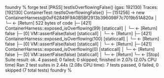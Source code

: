 <div id="termynal" data-termynal>
    <span data-ty="input">foundry % forge test</span>
    <span data-ty>[PASS] testIsOverflowingFalse() (gas: 192130)</span>
    <span data-ty>Traces:</span>
    <span data-ty>  [192130] ContainerTest::testIsOverflowingFalse()</span>
    <span data-ty>    ├─ [151256] → new ContainerHarness@0xF62849F9A0B5Bf2913b396098F7c7019b51A820a</span>
    <span data-ty>    │   └─ ← [Return] 522 bytes of code</span>
    <span data-ty>    ├─ [421] ContainerHarness::exposed_isOverflowing(99) [staticcall]</span>
    <span data-ty>    │   └─ ← [Return] false</span>
    <span data-ty>    ├─ [0] VM::assertFalse(false) [staticcall]</span>
    <span data-ty>    │   └─ ← [Return]</span>
    <span data-ty>    ├─ [421] ContainerHarness::exposed_isOverflowing(100) [staticcall]</span>
    <span data-ty>    │   └─ ← [Return] false</span>
    <span data-ty>    ├─ [0] VM::assertFalse(false) [staticcall]</span>
    <span data-ty>    │   └─ ← [Return]</span>
    <span data-ty>    ├─ [421] ContainerHarness::exposed_isOverflowing(0) [staticcall]</span>
    <span data-ty>    │   └─ ← [Return] false</span>
    <span data-ty>    ├─ [0] VM::assertFalse(false) [staticcall]</span>
    <span data-ty>    │   └─ ← [Return]</span>
    <span data-ty>    └─ ← [Stop]</span>
    <span data-ty>Suite result: ok. 4 passed; 0 failed; 0 skipped; finished in 2.07s (2.07s CPU time)</span>
    <span data-ty>Ran 2 test suites in 2.44s (2.08s CPU time): 7 tests passed, 0 failed, 0 skipped (7 total tests)</span>
    <span data-ty="input"> foundry %</span>
</div>
